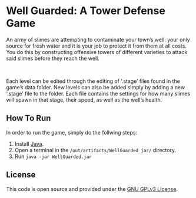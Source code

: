 # Well Guarded: A Tower Defense Game

An army of slimes are attempting to contaminate your town’s well: your only
source for fresh water and it is your job to protect it from them at all costs. You do this by
constructing offensive towers of different varieties to attack said slimes before they reach the well.

<br>

Each level can be edited through the editing of ‘.stage’ files found in the game’s data folder.
New levels can also be added simply by adding a new ‘.stage’ file to the folder. Each file contains
the settings for how many slimes will spawn in that stage, their speed, as well as the well’s health.

## How To Run

In order to run the game, simply do the follwing steps:
1. Install [Java](https://www.java.com/en/download/manual.jsp).
2. Open a terminal in the `/out/artifacts/WellGuarded_jar/` directory.
3. Run `java -jar WellGuarded.jar`

## License

This code is open source and provided under the [GNU GPLv3 License](https://www.gnu.org/licenses/gpl-3.0.en.html). 
